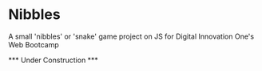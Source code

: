 # Nibbles
A small 'nibbles' or 'snake' game project on JS for Digital Innovation One's Web Bootcamp

*** Under Construction ***
